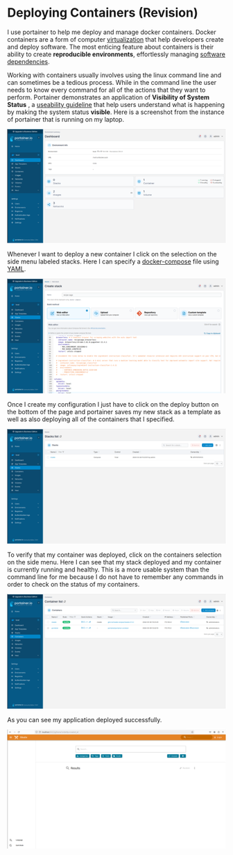 # Deploying Containers (Revision)

I use portainer to help me deploy and manage docker containers. Docker containers are a form of computer [virtualization](https://aws.amazon.com/what-is/virtualization/) that help developers create and deploy software. The most enticing feature about containers is their ability to create **reproducible environments**, effortlessly managing [software dependencies](https://phoenixnap.com/blog/software-dependencies).


Working with containers usually involves using the linux command line and can sometimes be a tedious process. While in the command line the user needs to know every command for all of the actions that they want to perform. Portainer demonstrates an application of **Visibility of System Status** , a [useability guideline](https://www.nngroup.com/articles/ten-usability-heuristics/) that help users understand what is happening by making the system status **visible**. Here is a screenshot from the instance of portainer that is running on my laptop.


![portainer](../assets/portainer.png)


Whenever I want to deploy a new container I click on the selection on the side menu labeled stacks. Here I can specify a [docker-compose](https://docs.docker.com/compose/compose-application-model/) file using [YAML](https://en.wikipedia.org/wiki/YAML).


![stack](../assets/stack.png)


Once I create my configuration I just have to click on the deploy button on the bottom of the page and portainer saves my new stack as a template as well as also deploying all of the containers that I specified.


![stack2](../assets/stack2.png)


To verify that my container was deployed, click on the containers selection on the side menu. Here I can see that my stack deployed and my container is currently running and healthy. This is a more usable system than the command line for me because I do not have to remember any commands in order to check on the status of my containers.


![containers](../assets/containers.png)


As you can see my application deployed successfully.


![portainer](../assets/mealie2.png)

